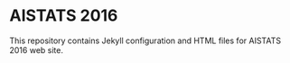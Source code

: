 # AISTATS 2016

This repository contains Jekyll configuration and HTML files for AISTATS 2016 web site.

